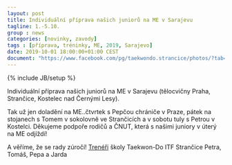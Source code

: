```yaml
---
layout: post
title: Individuální příprava našich juniorů na ME v Sarajevu
tagline: 1.-5.10.
group : news
categories: [novinky, zavody]
tags : [příprava, tréninky, ME, 2019, Sarajevo]
date: 2019-10-01 18:00:00+01:00 CEST
document: "https://www.facebook.com/pg/taekwondo.strancice/photos/?tab=album&album_id=2705476826130730&ref=page_internal"
---
```

{% include JB/setup %}

Individuální příprava našich juniorů na ME v Sarajevu (tělocvičny Praha, Strančice, Kostelec nad Černými Lesy).

Tak už jen doladění na ME..čtvrtek s Pepčou chrániče v Praze, pátek na stojanech s Tomem v sokolovně ve Strančicích a v sobotu tuly s Petrou v Kostelci.
Děkujeme podpoře rodičů a ČNUT, která s našimi juniory v úterý na ME odjíždí!

 A věříme, že se rady zúročí!
[Trenéři][1] školy Taekwon-Do ITF Strančice Petra, Tomáš, Pepa a Jarda

[1]: http://taekwondo-strancice.cz/treneri/
